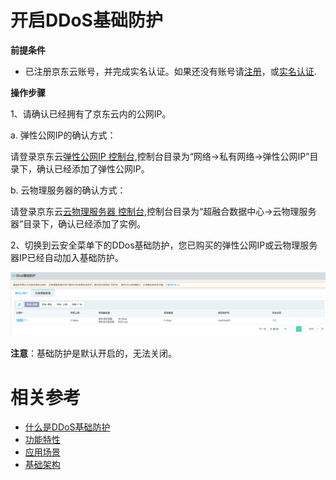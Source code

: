 # 开启DDoS基础防护

**前提条件**

- 已注册京东云账号，并完成实名认证。如果还没有账号请[注册](https://accounts.jdcloud.com/p/regPage?source=jdcloud%26ReturnUrl=%2f%2fuc.jdcloud.com%2fpassport%2fcomplete%3freturnUrl%3dhttp%3A%2F%2Fuc.jdcloud.com%2Fredirect%2FloginRouter%3FreturnUrl%3Dhttps%253A%252F%252Fwww.jdcloud.com%252Fhelp%252Fdetail%252F734%252FisCatalog%252F1)，或[实名认证](https://uc.jdcloud.com/account/certify).

**操作步骤**

1、请确认已经拥有了京东云内的公网IP。

a. 弹性公网IP的确认方式：

请登录京东云[弹性公网IP 控制台](http://cns-console.jdcloud.com/host/pip/list),控制台目录为“网络->私有网络->弹性公网IP”目录下，确认已经添加了弹性公网IP。

b. 云物理服务器的确认方式：

请登录京东云[云物理服务器 控制台](http://cps-console.jdcloud.com/list),控制台目录为“超融合数据中心->云物理服务器”目录下，确认已经添加了实例。


2、切换到云安全菜单下的DDos基础防护，您已购买的弹性公网IP或云物理服务器IP已经自动加入基础防护。

![创建实例](../../../../image/Basic%20Anti-DDos/Instance02.png)

**注意**：基础防护是默认开启的，无法关闭。

# 相关参考
- [什么是DDoS基础防护](../Introduction/Product-Overview.md)
- [功能特性](../Introduction/Features.md)
- [应用场景](../Introduction/Application-Scenarios.md)
- [基础架构](../Introduction/Basic-Infrastructure.md)
